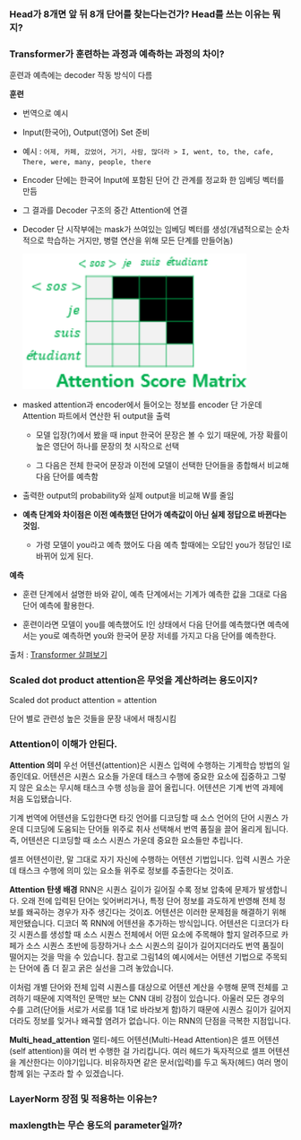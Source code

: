 ### Head가 8개면 앞 뒤 8개 단어를 찾는다는건가? Head를 쓰는 이유는 뭐지?

### Transformer가 훈련하는 과정과 예측하는 과정의 차이?

훈련과 예측에는 decoder 작동 방식이 다름

**훈련**

- 번역으로 예시

- Input(한국어), Output(영어) Set 준비
- 예시 : `어제, 카페, 갔었어, 거기, 사람, 많더라 > I, went, to, the, cafe, There, were, many, people, there`
- Encoder 단에는 한국어 Input에 포함된 단어 간 관계를 정교화 한 임베딩 벡터를 만듬
- 그 결과를 Decoder 구조의 중간 Attention에 연결
- Decoder 단 시작부에는 mask가 쓰여있는 임베딩 벡터를 생성(개념적으로는 순차적으로 학습하는 거지만, 병렬 연산을 위해 모든 단계를 만들어놈)

  <img alt='img16' src='./img/img16.png' style="width : 400px">

- masked attention과 encoder에서 들어오는 정보를 encoder 단 가운데 Attention 파트에서 연산한 뒤 output을 출력

  - 모델 입장(?)에서 봤을 때 input 한국어 문장은 볼 수 있기 때문에, 가장 확률이 높은 영단어 하나를 문장의 첫 시작으로 선택

  - 그 다음은 전체 한국어 문장과 이전에 모델이 선택한 단어들을 종합해서 비교해 다음 단어를 예측함

- 출력한 output의 probability와 실제 output을 비교해 W를 줄임

- **예측 단계와 차이점은 이전 예측했던 단어가 예측값이 아닌 실제 정답으로 바뀐다는 것임.**

  - 가령 모델이 you라고 예측 했어도 다음 예측 할때에는 오답인 you가 정답인 I로 바뀌어 있게 된다.

**예측**

- 훈련 단계에서 설명한 바와 같이, 예측 단계에서는 기계가 예측한 값을 그대로 다음 단어 예측에 활용한다.

- 훈련이라면 모델이 you를 예측했어도 I인 상태에서 다음 단어를 예측했다면 예측에서는 you로 예측하면 you와 한국어 문장 저네를 가지고 다음 단어를 예측한다.

출처 : <a href = 'https://ratsgo.github.io/nlpbook/docs/language_model/transformers/'> Transformer 살펴보기 </a>

### Scaled dot product attention은 무엇을 계산하려는 용도이지?

Scaled dot product attention = attention

단어 별로 관련성 높은 것들을 문장 내에서 매칭시킴

### Attention이 이해가 안된다.

**Attention 의미**
우선 어텐션(attention)은 시퀀스 입력에 수행하는 기계학습 방법의 일종인데요. 어텐션은 시퀀스 요소들 가운데 태스크 수행에 중요한 요소에 집중하고 그렇지 않은 요소는 무시해 태스크 수행 성능을 끌어 올립니다. 어텐션은 기계 번역 과제에 처음 도입됐습니다.

기계 번역에 어텐션을 도입한다면 타깃 언어를 디코딩할 때 소스 언어의 단어 시퀀스 가운데 디코딩에 도움되는 단어들 위주로 취사 선택해서 번역 품질을 끌어 올리게 됩니다. 즉, 어텐션은 디코딩할 때 소스 시퀀스 가운데 중요한 요소들만 추립니다.

셀프 어텐션이란, 말 그대로 자기 자신에 수행하는 어텐션 기법입니다. 입력 시퀀스 가운데 태스크 수행에 의미 있는 요소들 위주로 정보를 추출한다는 것이죠.

**Attention 탄생 배경**
RNN은 시퀀스 길이가 길어질 수록 정보 압축에 문제가 발생합니다. 오래 전에 입력된 단어는 잊어버리거나, 특정 단어 정보를 과도하게 반영해 전체 정보를 왜곡하는 경우가 자주 생긴다는 것이죠. 어텐션은 이러한 문제점을 해결하기 위해 제안됐습니다. 디코더 쪽 RNN에 어텐션을 추가하는 방식입니다. 어텐션은 디코더가 타깃 시퀀스를 생성할 때 소스 시퀀스 전체에서 어떤 요소에 주목해야 할지 알려주므로 카페가 소스 시퀀스 초반에 등장하거나 소스 시퀀스의 길이가 길어지더라도 번역 품질이 떨어지는 것을 막을 수 있습니다. 참고로 그림14의 예시에서는 어텐션 기법으로 주목되는 단어에 좀 더 짙고 굵은 실선을 그려 놓았습니다.

이처럼 개별 단어와 전체 입력 시퀀스를 대상으로 어텐션 계산을 수행해 문맥 전체를 고려하기 때문에 지역적인 문맥만 보는 CNN 대비 강점이 있습니다. 아울러 모든 경우의 수를 고려(단어들 서로가 서로를 1대 1로 바라보게 함)하기 때문에 시퀀스 길이가 길어지더라도 정보를 잊거나 왜곡할 염려가 없습니다. 이는 RNN의 단점을 극복한 지점입니다.

**Multi_head_attention**
멀티-헤드 어텐션(Multi-Head Attention)은 셀프 어텐션(self attention)을 여러 번 수행한 걸 가리킵니다. 여러 헤드가 독자적으로 셀프 어텐션을 계산한다는 이야기입니다. 비유하자면 같은 문서(입력)를 두고 독자(헤드) 여러 명이 함께 읽는 구조라 할 수 있겠습니다.

### LayerNorm 장점 및 적용하는 이유는?

### maxlength는 무슨 용도의 parameter일까?

